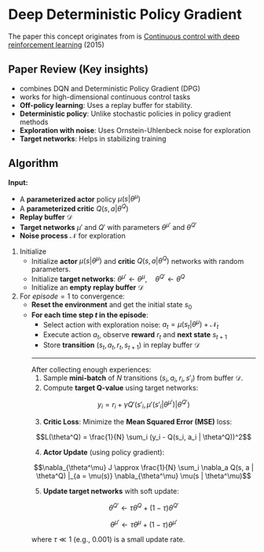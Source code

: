 # Deep Deterministic Policy Gradient
The paper this concept originates from is [Continuous control with deep reinforcement learning](https://arxiv.org/pdf/1509.02971) (2015)

## Paper Review (Key insights)
- combines DQN and Deterministic Policy Gradient (DPG)
- works for high-dimensional continuous control tasks
- **Off-policy learning**: Uses a replay buffer for stability.
- **Deterministic policy**: Unlike stochastic policies in policy gradient methods
- **Exploration with noise**: Uses Ornstein-Uhlenbeck noise for exploration
- **Target networks**: Helps in stabilizing training

## Algorithm
**Input:**  
- A **parameterized actor** policy $\mu(s|\theta^{\mu})$
- A **parameterized critic** $Q(s, a | \theta^Q)$
- **Replay buffer** $\mathcal{D}$
- **Target networks** $\mu'$ and $Q'$ with parameters $\theta^{\mu'}$ and $\theta^{Q'}$
- **Noise process** $\mathcal{N}$ for exploration

1. Initialize
    - Initialize **actor** $\mu(s|\theta^\mu)$ and **critic** $Q(s, a | \theta^Q)$ networks with random parameters.
    - Initialize **target networks**: $\theta^{\mu'} \leftarrow \theta^{\mu}, \quad \theta^{Q'} \leftarrow \theta^{Q}$
    - Initialize an **empty replay buffer** $\mathcal{D}$
2. For $episode=1$ to convergence:
    - **Reset the environment** and get the initial state $s_0$
    - **For each time step $t$ in the episode**:
        - Select action with exploration noise: $a_t = \mu(s_t | \theta^\mu) + \mathcal{N}_t$
        - Execute action $a_t$, observe **reward** $r_t$ and **next state** $s_{t+1}$
        - Store **transition** $(s_t, a_t, r_t, s_{t+1})$ in replay buffer $\mathcal{D}$
        ---
        After collecting enough experiences:
        1. Sample **mini-batch** of $N$ transitions $(s_i, a_i, r_i, s'_i)$ from buffer $\mathcal{D}$.
        2. Compute **target Q-value** using target networks: 
        ```math
        y_i = r_i + \gamma Q'(s'_i, \mu'(s'_i | \theta^{\mu'}) | \theta^{Q'})
        ```
        3. **Critic Loss**: Minimize the **Mean Squared Error (MSE)** loss: 
        ```math
        L(\theta^Q) = \frac{1}{N} \sum_i (y_i - Q(s_i, a_i | \theta^Q))^2
        ```
        4. **Actor Update** (using policy gradient):
        ```math
        \nabla_{\theta^\mu} J \approx \frac{1}{N} \sum_i \nabla_a Q(s, a | \theta^Q) |_{a = \mu(s)} \nabla_{\theta^\mu} \mu(s | \theta^\mu)
        ```
        5. **Update target networks** with soft update:
        ```math
        \theta^{Q'} \leftarrow \tau \theta^Q + (1 - \tau) \theta^{Q'}
        ```
        ```math
        \theta^{\mu'} \leftarrow \tau \theta^\mu + (1 - \tau) \theta^{\mu'}
        ```
        where $\tau \ll 1$ (e.g., 0.001) is a small update rate.
